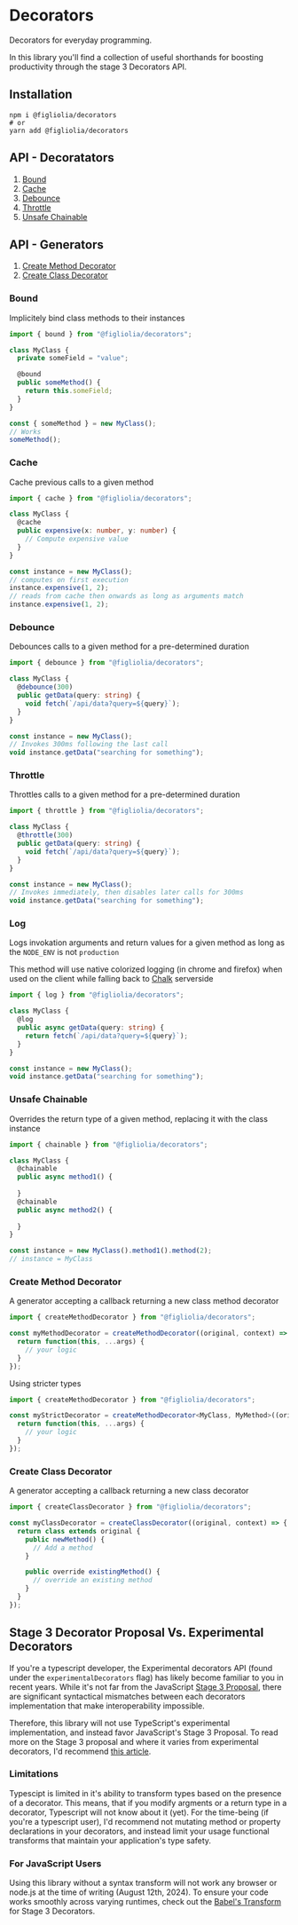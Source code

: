 # Decorators
Decorators for everyday programming. 

In this library you'll find a collection of useful shorthands for boosting productivity through the stage 3 Decorators API.

## Installation
```
npm i @figliolia/decorators
# or 
yarn add @figliolia/decorators
```

## API - Decoratators

1. [Bound](#bound)
2. [Cache](#cache)
3. [Debounce](#debounce)
4. [Throttle](#throttle)
5. [Unsafe Chainable](#unsafe-chainable)

## API - Generators
1. [Create Method Decorator](#create-method-decorator)
2. [Create Class Decorator](#create-class-decorator)

### Bound
Implicitely bind class methods to their instances
```typescript
import { bound } from "@figliolia/decorators";

class MyClass {
  private someField = "value";

  @bound
  public someMethod() {
    return this.someField;
  }
}

const { someMethod } = new MyClass();
// Works
someMethod();
```

### Cache
Cache previous calls to a given method
```typescript
import { cache } from "@figliolia/decorators";

class MyClass {
  @cache
  public expensive(x: number, y: number) {
    // Compute expensive value
  }
}

const instance = new MyClass();
// computes on first execution
instance.expensive(1, 2);
// reads from cache then onwards as long as arguments match
instance.expensive(1, 2);
```

### Debounce
Debounces calls to a given method for a pre-determined duration
```typescript
import { debounce } from "@figliolia/decorators";

class MyClass {
  @debounce(300)
  public getData(query: string) {
    void fetch(`/api/data?query=${query}`);
  }
}

const instance = new MyClass();
// Invokes 300ms following the last call
void instance.getData("searching for something");
```

### Throttle
Throttles calls to a given method for a pre-determined duration
```typescript
import { throttle } from "@figliolia/decorators";

class MyClass {
  @throttle(300)
  public getData(query: string) {
    void fetch(`/api/data?query=${query}`);
  }
}

const instance = new MyClass();
// Invokes immediately, then disables later calls for 300ms
void instance.getData("searching for something");
```

### Log
Logs invokation arguments and return values for a given method as long as the `NODE_ENV` is not `production`

This method will use native colorized logging (in chrome and firefox) when used on the client while falling back to [Chalk]("https://www.npmjs.com/package/chalk") serverside
```typescript
import { log } from "@figliolia/decorators";

class MyClass {
  @log
  public async getData(query: string) {
    return fetch(`/api/data?query=${query}`);
  }
}

const instance = new MyClass();
void instance.getData("searching for something");
```

### Unsafe Chainable
Overrides the return type of a given method, replacing it with the class instance
```typescript
import { chainable } from "@figliolia/decorators";

class MyClass {
  @chainable
  public async method1() {
    
  }
  @chainable
  public async method2() {
    
  }
}

const instance = new MyClass().method1().method(2);
// instance = MyClass
```

### Create Method Decorator
A generator accepting a callback returning a new class method decorator
```typescript
import { createMethodDecorator } from "@figliolia/decorators";

const myMethodDecorator = createMethodDecorator((original, context) => {
  return function(this, ...args) {
    // your logic
  }
});
```

Using stricter types
```typescript
import { createMethodDecorator } from "@figliolia/decorators";

const myStrictDecorator = createMethodDecorator<MyClass, MyMethod>((original, context) => {
  return function(this, ...args) {
    // your logic
  }
});
```

### Create Class Decorator
A generator accepting a callback returning a new class decorator
```typescript
import { createClassDecorator } from "@figliolia/decorators";

const myClassDecorator = createClassDecorator((original, context) => {
  return class extends original {
    public newMethod() {
      // Add a method
    }

    public override existingMethod() {
      // override an existing method
    }
  }
});
```

## Stage 3 Decorator Proposal Vs. Experimental Decorators
If you're a typescript developer, the Experimental decorators API (found under the `experimentalDecorators` flag) has likely become familiar to you in recent years. While it's not far from the JavaScript [Stage 3 Proposal](https://github.com/tc39/proposal-decorators), there are significant syntactical mismatches between each decorators implementation that make interoperability impossible.

Therefore, this library will not use TypeScript's experimental implementation, and instead favor JavaScript's Stage 3 Proposal. To read more on the Stage 3 proposal and where it varies from experimental decorators, I'd recommend [this article](https://2ality.com/2022/10/javascript-decorators.html).

### Limitations
Typescipt is limited in it's ability to transform types based on the presence of a decorator. This means, that if you modify argments or a return type in a decorator, Typescript will not know about it (yet). For the time-being (if you're a typescript user), I'd recommend not mutating method or property declarations in your decorators, and instead limit your usage functional transforms that maintain your application's type safety.

### For JavaScript Users
Using this library without a syntax transform will not work any browser or node.js at the time of writing (August 12th, 2024). To ensure your code works smoothly across varying runtimes, check out the [Babel's Transform](https://babeljs.io/blog/2022/09/05/7.19.0#stage-3-decorators-14836) for Stage 3 Decorators.